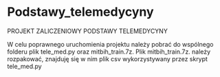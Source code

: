 # Podstawy_telemedycyny
PROJEKT ZALICZENIOWY PODSTAWY TELEMEDYCYNY 

W celu poprawnego uruchomienia projektu należy pobrać do wspólnego folderu plik tele_med.py oraz mitbih_train.7z. 
Plik mitbih_train.7z. należy rozpakować, znajduję się w nim plik csv wykorzystywany przez skrypt tele_med.py
